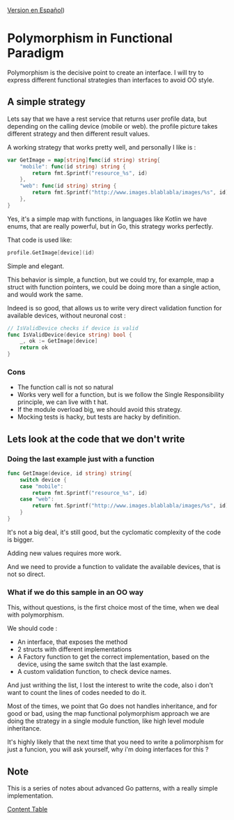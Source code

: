 [Version en Español](README.md))

# Polymorphism in Functional Paradigm

Polymorphism is the decisive point to create an interface. I will try to express different functional strategies than interfaces to avoid OO style.

## A simple strategy

Lets say that we have a rest service that returns user profile data, but depending on the calling device (mobile or web). the profile picture takes different strategy and then different result values.

A working strategy that works pretty well, and personally I like is :

```go
var GetImage = map[string]func(id string) string{
	"mobile": func(id string) string {
		return fmt.Sprintf("resource_%s", id)
	},
	"web": func(id string) string {
		return fmt.Sprintf("http://www.images.blablabla/images/%s", id)
	},
}
```

Yes, it's a simple map with functions, in languages like Kotlin we have enums, that are really powerful, but in Go, this strategy works perfectly.

That code is used like:

```go
profile.GetImage[device](id)
```

Simple and elegant.

This behavior is simple, a function, but we could try, for example, map a struct with function pointers, we could be doing more than a single action, and would work the same.

Indeed is so good, that allows us to write very direct validation function for available devices, without neuronal cost :

```go
// IsValidDevice checks if device is valid
func IsValidDevice(device string) bool {
	_, ok := GetImage[device]
	return ok
}
```

### Cons

- The function call is not so natural
- Works very well for a function, but is we follow the Single Responsibility principle, we can live with t hat.
- If the module overload big, we should avoid this strategy.
- Mocking tests is hacky, but tests are hacky by definition.

## Lets look at the code that we don't write

### Doing the last example just with a function

```go
func GetImage(device, id string) string{
	switch device {
	case "mobile":
		return fmt.Sprintf("resource_%s", id)
	case "web":
		return fmt.Sprintf("http://www.images.blablabla/images/%s", id)
	}
}
```

It's not a big deal, it's still good, but the cyclomatic complexity of the code is bigger.

Adding new values requires more work.

And we need to provide a function to validate the available devices, that is not so direct.

### What if we do this sample in an OO way

This, without questions, is the first choice most of the time, when we deal with polymorphism.

We should code :

- An interface, that exposes the method
- 2 structs with different implementations
- A Factory function to get the correct implementation, based on the device, using the same switch that the last example.
- A custom validation function, to check device names.

And just writhing the list, I lost the interest to write the code, also i don't want to count the lines of codes needed to do it.

Most of the times, we point that Go does not handles inheritance, and for good or bad, using the map functional polymorphism approach we are doing the strategy in a single module function, like high level module inheritance.

It's highly likely that the next time that you need to write a polimorphism for just a funcion, you will ask yourself, why i'm doing interfaces for this ?

## Note

This is a series of notes about advanced Go patterns, with a really simple implementation.

[Content Table](../README_en.md)
